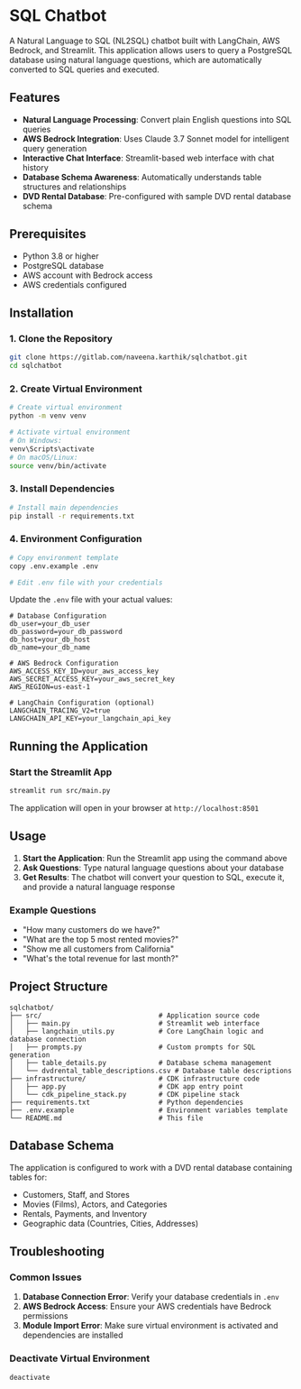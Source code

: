 # SQL Chatbot

A Natural Language to SQL (NL2SQL) chatbot built with LangChain, AWS Bedrock, and Streamlit. This application allows users to query a PostgreSQL database using natural language questions, which are automatically converted to SQL queries and executed.

## Features

- **Natural Language Processing**: Convert plain English questions into SQL queries
- **AWS Bedrock Integration**: Uses Claude 3.7 Sonnet model for intelligent query generation
- **Interactive Chat Interface**: Streamlit-based web interface with chat history
- **Database Schema Awareness**: Automatically understands table structures and relationships
- **DVD Rental Database**: Pre-configured with sample DVD rental database schema

## Prerequisites

- Python 3.8 or higher
- PostgreSQL database
- AWS account with Bedrock access
- AWS credentials configured

## Installation

### 1. Clone the Repository
```bash
git clone https://gitlab.com/naveena.karthik/sqlchatbot.git
cd sqlchatbot
```

### 2. Create Virtual Environment
```bash
# Create virtual environment
python -m venv venv

# Activate virtual environment
# On Windows:
venv\Scripts\activate
# On macOS/Linux:
source venv/bin/activate
```

### 3. Install Dependencies
```bash
# Install main dependencies
pip install -r requirements.txt

```

### 4. Environment Configuration
```bash
# Copy environment template
copy .env.example .env

# Edit .env file with your credentials
```

Update the `.env` file with your actual values:
```env
# Database Configuration
db_user=your_db_user
db_password=your_db_password
db_host=your_db_host
db_name=your_db_name

# AWS Bedrock Configuration
AWS_ACCESS_KEY_ID=your_aws_access_key
AWS_SECRET_ACCESS_KEY=your_aws_secret_key
AWS_REGION=us-east-1

# LangChain Configuration (optional)
LANGCHAIN_TRACING_V2=true
LANGCHAIN_API_KEY=your_langchain_api_key
```

## Running the Application

### Start the Streamlit App
```bash
streamlit run src/main.py
```

The application will open in your browser at `http://localhost:8501`

## Usage

1. **Start the Application**: Run the Streamlit app using the command above
2. **Ask Questions**: Type natural language questions about your database
3. **Get Results**: The chatbot will convert your question to SQL, execute it, and provide a natural language response

### Example Questions
- "How many customers do we have?"
- "What are the top 5 most rented movies?"
- "Show me all customers from California"
- "What's the total revenue for last month?"

## Project Structure

```
sqlchatbot/
├── src/                             # Application source code
│   ├── main.py                      # Streamlit web interface
│   ├── langchain_utils.py           # Core LangChain logic and database connection
│   ├── prompts.py                   # Custom prompts for SQL generation
│   ├── table_details.py             # Database schema management
│   └── dvdrental_table_descriptions.csv # Database table descriptions
├── infrastructure/                  # CDK infrastructure code
│   ├── app.py                       # CDK app entry point
│   └── cdk_pipeline_stack.py        # CDK pipeline stack
├── requirements.txt                 # Python dependencies
├── .env.example                     # Environment variables template
└── README.md                        # This file
```

## Database Schema

The application is configured to work with a DVD rental database containing tables for:
- Customers, Staff, and Stores
- Movies (Films), Actors, and Categories
- Rentals, Payments, and Inventory
- Geographic data (Countries, Cities, Addresses)

## Troubleshooting

### Common Issues

1. **Database Connection Error**: Verify your database credentials in `.env`
2. **AWS Bedrock Access**: Ensure your AWS credentials have Bedrock permissions
3. **Module Import Error**: Make sure virtual environment is activated and dependencies are installed

### Deactivate Virtual Environment
```bash
deactivate
```